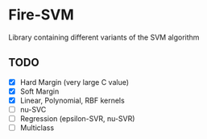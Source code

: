 # Fire-SVM

Library containing different variants of the SVM algorithm

## TODO
- [x] Hard Margin (very large C value)
- [x] Soft Margin
- [x] Linear, Polynomial, RBF kernels
- [ ] nu-SVC
- [ ] Regression (epsilon-SVR, nu-SVR)
- [ ] Multiclass
